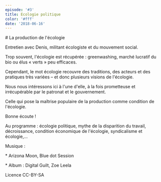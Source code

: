```yaml
---
episode: '#3'
title: Ecologie politique
color: '#fff'
date: '2018-06-16'
---
```

\# La production de l'écologie



Entretien avec Denis, militant écologiste et du mouvement social.



Trop souvent, l'écologie est récupérée : greenwashing, marché lucratif du bio ou élus « verts » peu efficaces.



Cependant, le mot écologie recouvre des traditions, des acteurs et des pratiques très variées – et donc plusieurs visions de l'écologie.



Nous nous intéressons ici à l'une d'elle, à la fois prometteuse et irrécupérable par le patronat et le gouvernement.



Celle qui pose la maîtrise populaire de la production comme condition de l'écologie.



Bonne écoute !



Au programme : écologie politique, mythe de la disparition du travail,  décroissance, condition économique de l'écologie, syndicalisme et écologie,…







Musique :

\* Arizona Moon, Blue dot Session

\* Album : Digital Guilt, Zoe Leela







Licence CC-BY-SA
